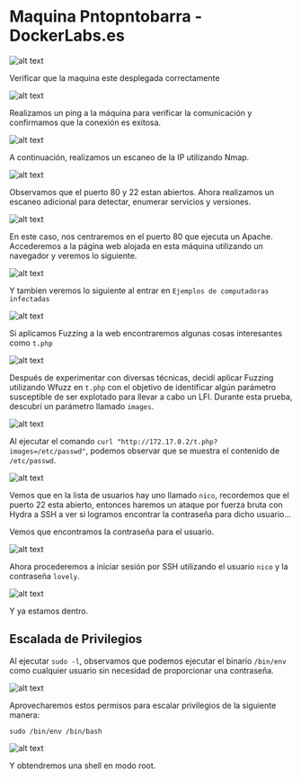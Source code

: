 # Maquina Pntopntobarra - DockerLabs.es

![alt text](ImagenesMaquinaPntopntobarra/image.png)

Verificar que la maquina este desplegada correctamente

![alt text](ImagenesMaquinaPntopntobarra/image-1.png)

Realizamos un ping a la máquina para verificar la comunicación y confirmamos que la conexión es exitosa.

![alt text](ImagenesMaquinaPntopntobarra/image-2.png)

A continuación, realizamos un escaneo de la IP utilizando Nmap.

![alt text](ImagenesMaquinaPntopntobarra/image-3.png)

Observamos que el puerto 80 y 22 estan abiertos. Ahora realizamos un escaneo adicional para detectar, enumerar servicios y versiones.

![alt text](ImagenesMaquinaPntopntobarra/image-4.png)

En este caso, nos centraremos en el puerto 80 que ejecuta un Apache. Accederemos a la página web alojada en esta máquina utilizando un navegador y veremos lo siguiente.

![alt text](ImagenesMaquinaPntopntobarra/image-5.png)

Y tambien veremos lo siguiente al entrar en `Ejemplos de computadoras infectadas`

![alt text](ImagenesMaquinaPntopntobarra/image-6.png)

Si aplicamos Fuzzing a la web encontraremos algunas cosas interesantes como `t.php`

![alt text](ImagenesMaquinaPntopntobarra/image-7.png)

Después de experimentar con diversas técnicas, decidí aplicar Fuzzing utilizando Wfuzz en `t.php` con el objetivo de identificar algún parámetro susceptible de ser explotado para llevar a cabo un LFI. Durante esta prueba, descubrí un parámetro llamado `images`.

![alt text](ImagenesMaquinaPntopntobarra/image-8.png)

Al ejecutar el comando `curl "http://172.17.0.2/t.php?images=/etc/passwd"`, podemos observar que se muestra el contenido de `/etc/passwd`.

![alt text](ImagenesMaquinaPntopntobarra/image-9.png)

Vemos que en la lista de usuarios hay uno llamado `nico`, recordemos que el puerto 22 esta abierto, entonces haremos un ataque por fuerza bruta con Hydra a SSH a ver si logramos encontrar la contraseña para dicho usuario...

Vemos que encontramos la contraseña para el usuario.

![alt text](ImagenesMaquinaPntopntobarra/image-10.png)

Ahora procederemos a iniciar sesión por SSH utilizando el usuario `nico` y la contraseña `lovely`.

![alt text](ImagenesMaquinaPntopntobarra/image-11.png)

Y ya estamos dentro.

## Escalada de Privilegios

Al ejecutar `sudo -l`, observamos que podemos ejecutar el binario `/bin/env` como cualquier usuario sin necesidad de proporcionar una contraseña.

![alt text](ImagenesMaquinaPntopntobarra/image-12.png)

Aprovecharemos estos permisos para escalar privilegios de la siguiente manera:

`sudo /bin/env /bin/bash`

![alt text](ImagenesMaquinaPntopntobarra/image-13.png)

Y obtendremos una shell en modo root.
